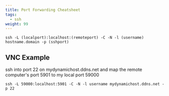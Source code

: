 ```yaml
---
title: Port Forwarding Cheatsheet
tags:
  - ssh
weight: 99
---
```


```
ssh -L (localport):localhost:(remoteport) -C -N -l (username) hostname.domain -p (sshport)
```

## VNC Example

ssh into port 22 on mydynamichost.ddns.net and map the remote computer's port 5901 to my local port 59000

```
ssh -L 59000:localhost:5901 -C -N -l username mydynamichost.ddns.net -p 22
```
